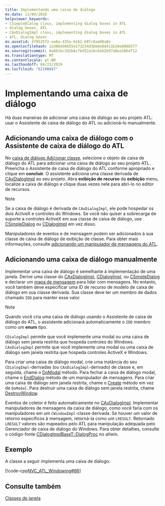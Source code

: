 ```yaml
---
title: Implementando uma caixa de diálogo
ms.date: 11/04/2016
helpviewer_keywords:
- CSimpleDialog class, implementing dialog boxes in ATL
- dialog boxes, ATL
- CAxDialogImpl class, implementing dialog boxes in ATL
- ATL, dialog boxes
ms.assetid: 478525f2-aa6a-435a-b162-68fc8aa98a8e
ms.openlocfilehash: 1a3084d4655e173234d3bb6e8d411b28e8968377
ms.sourcegitcommit: 0ab61bc3d2b6cfbd52a16c6ab2b97a8ea1864f12
ms.translationtype: MT
ms.contentlocale: pt-BR
ms.lasthandoff: 04/23/2019
ms.locfileid: "62198047"
---
```

# <a name="implementing-a-dialog-box"></a>Implementando uma caixa de diálogo

Há duas maneiras de adicionar uma caixa de diálogo ao seu projeto ATL: usar o Assistente de caixa de diálogo do ATL ou adicioná-lo manualmente.

## <a name="adding-a-dialog-box-with-the-atl-dialog-wizard"></a>Adicionando uma caixa de diálogo com o Assistente de caixa de diálogo do ATL

No [caixa de diálogo Adicionar classe](../ide/add-class-dialog-box.md), selecione o objeto de caixa de diálogo do ATL para adicionar uma caixa de diálogo ao seu projeto ATL. Preencha o Assistente de caixa de diálogo do ATL conforme apropriado e clique em **concluir**. O assistente adiciona uma classe derivada de [CAxDialogImpl](../atl/reference/caxdialogimpl-class.md) ao seu projeto. Abra **exibição de recurso** da **exibição** menu, localize a caixa de diálogo e clique duas vezes nele para abri-lo no editor de recursos.

> [!NOTE]
>  Se a caixa de diálogo é derivada de `CAxDialogImpl`, ele pode hospedar os dois ActiveX e controles do Windows. Se você não quiser a sobrecarga de suporte a controles ActiveX em sua classe de caixa de diálogo, use [CSimpleDialog](../atl/reference/csimpledialog-class.md) ou [CDialogImpl](../atl/reference/cdialogimpl-class.md) em vez disso.

Manipuladores de eventos e de mensagem podem ser adicionados à sua classe de caixa de diálogo de exibição de classe. Para obter mais informações, consulte [adicionando um manipulador de mensagens do ATL](../atl/adding-an-atl-message-handler.md).

## <a name="adding-a-dialog-box-manually"></a>Adicionando uma caixa de diálogo manualmente

Implementar uma caixa de diálogo é semelhante à implementação de uma janela. Derive uma classe do [CAxDialogImpl](../atl/reference/caxdialogimpl-class.md), [CDialogImpl](../atl/reference/cdialogimpl-class.md), ou [CSimpleDialog](../atl/reference/csimpledialog-class.md) e declarar um [mapa de mensagem](../atl/message-maps-atl.md) para lidar com mensagens. No entanto, você também deve especificar uma ID de recurso de modelo de caixa de diálogo em sua classe derivada. Sua classe deve ter um membro de dados chamado `IDD` para manter esse valor.

> [!NOTE]
>  Quando você cria uma caixa de diálogo usando o Assistente de caixa de diálogo do ATL, o assistente adicionará automaticamente o `IDD` membro como um **enum** tipo.

`CDialogImpl` permite que você implemente uma modal ou uma caixa de diálogo sem janela restrita que hospeda controles do Windows. `CAxDialogImpl` permite que você implemente uma modal ou uma caixa de diálogo sem janela restrita que hospeda controles ActiveX e Windows.

Para criar uma caixa de diálogo modal, crie uma instância do seu `CDialogImpl`-derivadas (ou `CAxDialogImpl`-derivado) de classe e, em seguida, chame o [DoModal](../atl/reference/cdialogimpl-class.md#domodal) método. Para fechar a caixa de diálogo modal, chame o [EndDialog](../atl/reference/cdialogimpl-class.md#enddialog) método de um manipulador de mensagens. Para criar uma caixa de diálogo sem janela restrita, chame o [Create](../atl/reference/cdialogimpl-class.md#create) método em vez de `DoModal`. Para destruir uma caixa de diálogo sem janela restrita, chame [DestroyWindow](../atl/reference/cdialogimpl-class.md#destroywindow).

Eventos de coletor é feito automaticamente no [CAxDialogImpl](../atl/reference/caxdialogimpl-class.md). Implementar manipuladores de mensagens da caixa de diálogo, como você faria com os manipuladores em um `CWindowImpl`-classe derivada. Se houver um valor de retorno específicos à mensagem, retorná-la como um `LRESULT`. Retornado `LRESULT` valores são mapeados pelo ATL para manipulação adequada pelo Gerenciador de caixa de diálogo do Windows. Para obter detalhes, consulte o código-fonte [CDialogImplBaseT::DialogProc](../atl/reference/cdialogimpl-class.md#dialogproc) no atlwin.

## <a name="example"></a>Exemplo

A classe a seguir implementa uma caixa de diálogo:

[!code-cpp[NVC_ATL_Windowing#66](../atl/codesnippet/cpp/implementing-a-dialog-box_1.h)]

## <a name="see-also"></a>Consulte também

[Classes de janela](../atl/atl-window-classes.md)
